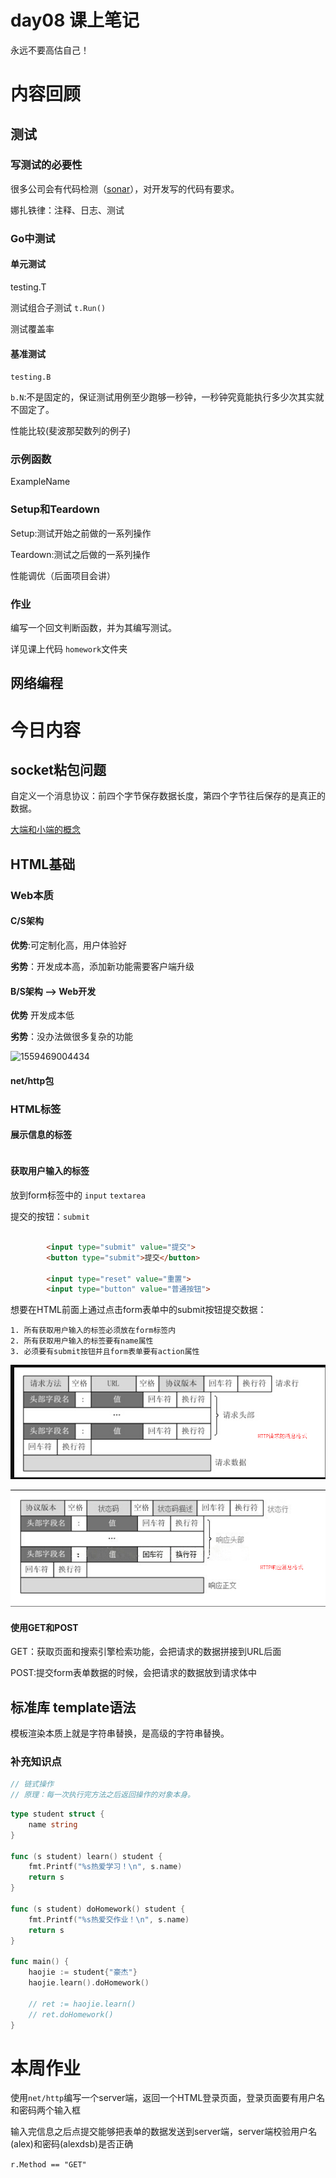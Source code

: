 # day08 课上笔记



永远不要高估自己！

# 内容回顾

## 测试

### 写测试的必要性

很多公司会有代码检测（[sonar](<https://zhuanlan.zhihu.com/p/51089743>)），对开发写的代码有要求。

娜扎铁律：注释、日志、测试

### Go中测试

#### 单元测试

testing.T

测试组合子测试 `t.Run()`

测试覆盖率

#### 基准测试

`testing.B`  

`b.N`:不是固定的，保证测试用例至少跑够一秒钟，一秒钟究竟能执行多少次其实就不固定了。

性能比较(斐波那契数列的例子)

### 示例函数

ExampleName

### Setup和Teardown

Setup:测试开始之前做的一系列操作

Teardown:测试之后做的一系列操作



性能调优（后面项目会讲）



### 作业

编写一个回文判断函数，并为其编写测试。

详见课上代码 `homework`文件夹



## 网络编程

# 今日内容

## socket粘包问题

自定义一个消息协议：前四个字节保存数据长度，第四个字节往后保存的是真正的数据。

[大端和小端的概念](<https://zhuanlan.zhihu.com/p/36149865>)



## HTML基础

### Web本质



#### C/S架构

**优势**:可定制化高，用户体验好

**劣势**：开发成本高，添加新功能需要客户端升级

#### B/S架构  --> Web开发

**优势** 开发成本低

**劣势**：没办法做很多复杂的功能



![1559469004434](D:\Go\src\code.oldboy.com\studygolang\day08\assets\1559469004434.png)

#### net/http包



### HTML标签

#### 展示信息的标签

```html

```

#### 获取用户输入的标签

放到form标签中的 `input` `textarea`

提交的按钮：`submit`

```html

        <input type="submit" value="提交">
        <button type="submit">提交</button>

        <input type="reset" value="重置">
        <input type="button" value="普通按钮">
```



想要在HTML前面上通过点击form表单中的submit按钮提交数据：

 	1. 所有获取用户输入的标签必须放在form标签内
 	2. 所有获取用户输入的标签要有name属性
 	3. 必须要有submit按钮并且form表单要有action属性

![1559459957424](.\assets\1559459957424.png)



![1559462388699](.\assets\1559462388699.png)



#### 使用GET和POST

GET：获取页面和搜索引擎检索功能，会把请求的数据拼接到URL后面

POST:提交form表单数据的时候，会把请求的数据放到请求体中



## 标准库 template语法

模板渲染本质上就是字符串替换，是高级的字符串替换。





### 补充知识点

```go
// 链式操作
// 原理：每一次执行完方法之后返回操作的对象本身。
```

```go
type student struct {
	name string
}

func (s student) learn() student {
	fmt.Printf("%s热爱学习！\n", s.name)
	return s
}

func (s student) doHomework() student {
	fmt.Printf("%s热爱交作业！\n", s.name)
	return s
}

func main() {
	haojie := student{"豪杰"}
	haojie.learn().doHomework()

	// ret := haojie.learn()
	// ret.doHomework()
}
```



# 本周作业

使用`net/http`编写一个server端，返回一个HTML登录页面，登录页面要有用户名和密码两个输入框

输入完信息之后点提交能够把表单的数据发送到server端，server端校验用户名(alex)和密码(alexdsb)是否正确

`r.Method == "GET"`

